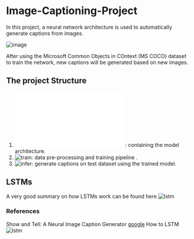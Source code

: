 # Image-Captioning-Project

In this project, a neural network architecture is used to automatically generate captions from images.

![image](Image-Captioning/iamge_captioning.png)


After using the Microsoft Common Objects in COntext (MS COCO) dataset to train the network, new captions will be generated based on new images.

## The project Structure

1. ![model](Image-Captioning/model.py): containing the model architecture.
2. ![train](Image-Captioning/2_Training.ipynb): data pre-processing and training pipeline .
3. ![infer](Image-Captioning/3_Inference.ipynb): generate captions on test dataset using the trained model.


##  LSTMs

A very good summary on how LSTMs work can be found here ![lstm](http://colah.github.io/posts/2015-08-Understanding-LSTMs/)




### References 

Show and Tell: A Neural Image Caption Generator [google](https://arxiv.org/pdf/1411.4555.pdf)
How to LSTM ![lstm](http://colah.github.io/posts/2015-08-Understanding-LSTMs/)
